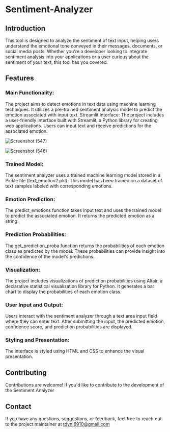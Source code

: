 # Sentiment-Analyzer

## Introduction
This tool is designed to analyze the sentiment of text input, helping users understand the emotional tone conveyed in their messages, documents, or social media posts. Whether you're a developer looking to integrate sentiment analysis into your applications or a user curious about the sentiment of your text, this tool has you covered.

## Features
### Main Functionality: 
The project aims to detect emotions in text data using machine learning techniques. It utilizes a pre-trained sentiment analysis model to predict the emotion associated with input text.
Streamlit Interface: The project includes a user-friendly interface built with Streamlit, a Python library for creating web applications. Users can input text and receive predictions for the associated emotion.

![Screenshot (547)](https://github.com/tharushikaDyayinna/Sentiment-Analyzer/assets/102175958/c8426144-e409-4b6a-9d0e-c0373adf4200)

![Screenshot (546)](https://github.com/tharushikaDyayinna/Sentiment-Analyzer/assets/102175958/19f6461c-b3cc-46b7-ae0d-6c24f2393932)

### Trained Model: 
The sentiment analyzer uses a trained machine learning model stored in a Pickle file (text_emotion2.pkl). This model has been trained on a dataset of text samples labeled with corresponding emotions.

### Emotion Prediction: 
The predict_emotions function takes input text and uses the trained model to predict the associated emotion. It returns the predicted emotion as a string.

### Prediction Probabilities: 
The get_prediction_proba function returns the probabilities of each emotion class as predicted by the model. These probabilities can provide insight into the confidence of the model's predictions.

### Visualization: 
The project includes visualizations of prediction probabilities using Altair, a declarative statistical visualization library for Python. It generates a bar chart to display the probabilities of each emotion class.

### User Input and Output: 
Users interact with the sentiment analyzer through a text area input field where they can enter text. After submitting the input, the predicted emotion, confidence score, and prediction probabilities are displayed.

### Styling and Presentation: 
The interface is styled using HTML and CSS to enhance the visual presentation. 

## Contributing
Contributions are welcome! If you'd like to contribute to the development of the Sentiment Analyzer

## Contact
If you have any questions, suggestions, or feedback, feel free to reach out to the project maintainer at tdyn.6910@gmail.com
